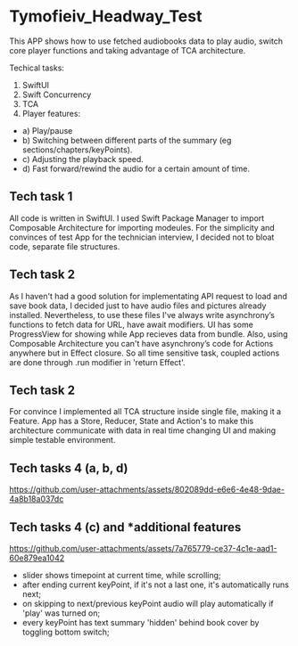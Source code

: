 # Tymofieiv_Headway_Test
This APP shows how to use fetched audiobooks data to play audio, switch core player functions and taking advantage of TCA architecture.

Techical tasks:
1. SwiftUI
2. Swift Concurrency
3. TCA
4. Player features:
- a) Play/pause
- b) Switching between different parts of the summary (eg sections/chapters/keyPoints).
- c) Adjusting the playback speed.
- d) Fast forward/rewind the audio for a certain amount of time.

## Tech task 1
All code is written in SwiftUI. I used Swift Package Manager to import Composable Architecture for importing modeules. For the simplicity and convinces of test App for the technician interview, I decided not to bloat code, separate file structures. 

## Tech task 2
As I haven't had a good solution for implementating API request to load and save book data, I decided just to have audio files and pictures already installed. Nevertheless, to use these files I've always write asynchrony’s functions to fetch data for URL, have await modifiers. UI has some ProgressView for showing while App recieves data from bundle.
Also, using Composable Architecture you can't have asynchrony’s code for Actions anywhere but in Effect closure. So all time sensitive task, coupled actions are done through .run modifier in 'return Effect'.

## Tech task 2
For convince I implemented all TCA structure inside single file, making it a Feature. App has a Store, Reducer, State and Action's to make this architecture communicate with data in real time changing UI and making simple testable environment. 

## Tech tasks 4 (a, b, d)
https://github.com/user-attachments/assets/802089dd-e6e6-4e48-9dae-4a8b18a037dc

## Tech tasks 4 (c) and *additional features
https://github.com/user-attachments/assets/7a765779-ce37-4c1e-aad1-60e879ea1042

- slider shows timepoint at current time, while scrolling;
- after ending current keyPoint, if it's not a last one, it's automatically runs next;
- on skipping to next/previous keyPoint audio will play automatically if 'play' was turned on;
- every keyPoint has text summary 'hidden' behind book cover by toggling bottom switch;

